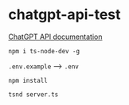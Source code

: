 # chatgpt-api-test

[ChatGPT API documentation](https://platform.openai.com/docs/overview)

`npm i ts-node-dev -g`

`.env.example` --> `.env`

`npm install`

`tsnd server.ts`

